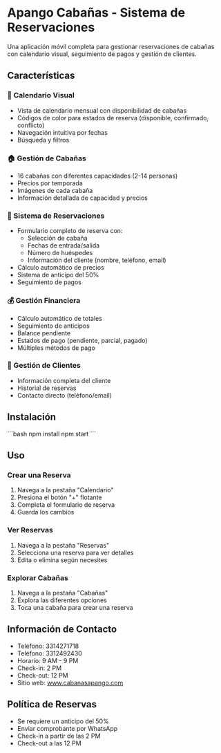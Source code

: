 # Apango Cabañas - Sistema de Reservaciones

Una aplicación móvil completa para gestionar reservaciones de cabañas con calendario visual, seguimiento de pagos y gestión de clientes.

## Características

### 📅 Calendario Visual
- Vista de calendario mensual con disponibilidad de cabañas
- Códigos de color para estados de reserva (disponible, confirmado, conflicto)
- Navegación intuitiva por fechas
- Búsqueda y filtros

### 🏠 Gestión de Cabañas
- 16 cabañas con diferentes capacidades (2-14 personas)
- Precios por temporada
- Imágenes de cada cabaña
- Información detallada de capacidad y precios

### 📝 Sistema de Reservaciones
- Formulario completo de reserva con:
  - Selección de cabaña
  - Fechas de entrada/salida
  - Número de huéspedes
  - Información del cliente (nombre, teléfono, email)
- Cálculo automático de precios
- Sistema de anticipo del 50%
- Seguimiento de pagos

### 💰 Gestión Financiera
- Cálculo automático de totales
- Seguimiento de anticipos
- Balance pendiente
- Estados de pago (pendiente, parcial, pagado)
- Múltiples métodos de pago

### 👥 Gestión de Clientes
- Información completa del cliente
- Historial de reservas
- Contacto directo (teléfono/email)

## Instalación

\`\`\`bash
npm install
npm start
\`\`\`

## Uso

### Crear una Reserva
1. Navega a la pestaña "Calendario"
2. Presiona el botón "+" flotante
3. Completa el formulario de reserva
4. Guarda los cambios

### Ver Reservas
1. Navega a la pestaña "Reservas"
2. Selecciona una reserva para ver detalles
3. Edita o elimina según necesites

### Explorar Cabañas
1. Navega a la pestaña "Cabañas"
2. Explora las diferentes opciones
3. Toca una cabaña para crear una reserva

## Información de Contacto

- Teléfono: 3314271718
- Teléfono: 3312492430
- Horario: 9 AM - 9 PM
- Check-in: 2 PM
- Check-out: 12 PM
- Sitio web: www.cabanasapango.com

## Política de Reservas

- Se requiere un anticipo del 50%
- Enviar comprobante por WhatsApp
- Check-in a partir de las 2 PM
- Check-out a las 12 PM
